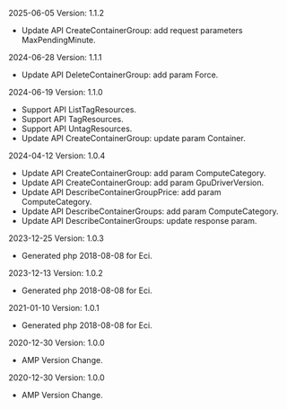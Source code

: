 2025-06-05 Version: 1.1.2
- Update API CreateContainerGroup: add request parameters MaxPendingMinute.


2024-06-28 Version: 1.1.1
- Update API DeleteContainerGroup: add param Force.


2024-06-19 Version: 1.1.0
- Support API ListTagResources.
- Support API TagResources.
- Support API UntagResources.
- Update API CreateContainerGroup: update param Container.


2024-04-12 Version: 1.0.4
- Update API CreateContainerGroup: add param ComputeCategory.
- Update API CreateContainerGroup: add param GpuDriverVersion.
- Update API DescribeContainerGroupPrice: add param ComputeCategory.
- Update API DescribeContainerGroups: add param ComputeCategory.
- Update API DescribeContainerGroups: update response param.


2023-12-25 Version: 1.0.3
- Generated php 2018-08-08 for Eci.

2023-12-13 Version: 1.0.2
- Generated php 2018-08-08 for Eci.

2021-01-10 Version: 1.0.1
- Generated php 2018-08-08 for Eci.

2020-12-30 Version: 1.0.0
- AMP Version Change.

2020-12-30 Version: 1.0.0
- AMP Version Change.

